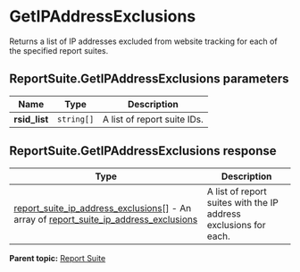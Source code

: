 # GetIPAddressExclusions

Returns a list of IP addresses excluded from website tracking for each of the specified report suites.

## ReportSuite.GetIPAddressExclusions parameters

|Name|Type|Description|
|----|----|-----------|
| **rsid_list** | `string[]` |A list of report suite IDs.|

## ReportSuite.GetIPAddressExclusions response

|Type|Description|
|----|-----------|
| [report_suite_ip_address_exclusions[]](../../data_types/r_report_suite_ip_address_exclusions_array.md#) - An array of [report_suite_ip_address_exclusions](../../data_types/r_report_suite_ip_address_exclusions.md#)|A list of report suites with the IP address exclusions for each.|

**Parent topic:** [Report Suite](../../methods/report_suite/r_methods_reportsuite.md)

